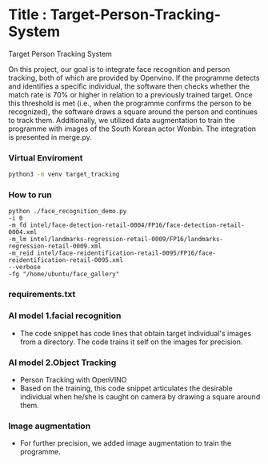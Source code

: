 # Title : Target-Person-Tracking-System
Target Person Tracking System

On this project, our goal is to integrate face recognition and person tracking, both of which are provided by Openvino. If the programme detects and identifies a specific individual, the software then checks whether the match rate is 70% or higher in relation to a previously trained target. Once this threshold is met (i.e., when the programme confirms the person to be recognized), the software draws a square around the person and continues to track them. Additionally, we utilized data augmentation to train the programme with images of the South Korean actor Wonbin. The integration is presented in merge.py.


### Virtual Enviroment
```sh
python3 -m venv target_tracking
```
### How to run
```
python ./face_recognition_demo.py 
-i 0 
-m_fd intel/face-detection-retail-0004/FP16/face-detection-retail-0004.xml 
-m_lm intel/landmarks-regression-retail-0009/FP16/landmarks-regression-retail-0009.xml 
-m_reid intel/face-reidentification-retail-0095/FP16/face-reidentification-retail-0095.xml 
--verbose 
-fg "/home/ubuntu/face_gallery"

```
### requirements.txt 

### AI model 1.facial recognition
- The code snippet has code lines that obtain target individual's images from a directory. The code trains it self on the images for precision. 

### AI model 2.Object Tracking
- Person Tracking with OpenVINO
- Based on the training, this code snippet articulates the desirable individual when he/she is caught on camera by drawing a square around them. 

### Image augmentation
- For further precision, we added image augmentation to train the programme. 
